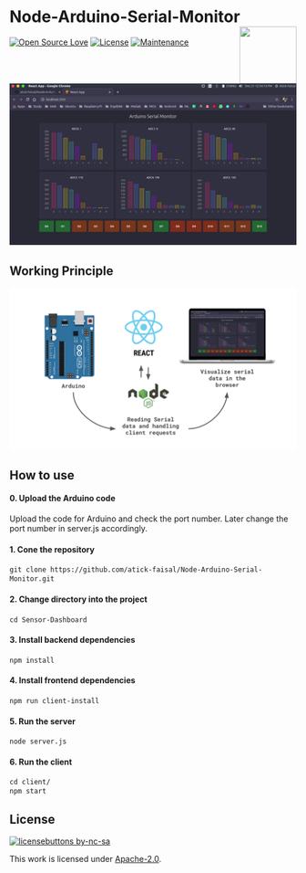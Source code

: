 # Node-Arduino-Serial-Monitor <img src="http://www.pngpix.com/wp-content/uploads/2016/11/PNGPIX-COM-Pie-Chart-PNG-Transparent-Image-500x498.png" width="100" height="100" align="right"/> 
[![Open Source Love](https://badges.frapsoft.com/os/v2/open-source.svg?v=103)](https://github.com/ellerbrock/open-source-badges/) [![License](https://img.shields.io/badge/License-Apache%202.0-blue.svg)](https://opensource.org/licenses/Apache-2.0) [![Maintenance](https://img.shields.io/badge/Maintained%3F-yes-green.svg)](https://GitHub.com/Naereen/StrapDown.js/graphs/commit-activity)

<br>

<p align="center">
  <img src="dashboard.png"/>
</p>

## Working Principle
<p align="center">
  <img src="working_principle.svg"/>
</p>

## How to use

#### 0. Upload the Arduino code
Upload the code for Arduino and check the port number. Later change the port number in server.js accordingly.

#### 1. Cone the repository
```
git clone https://github.com/atick-faisal/Node-Arduino-Serial-Monitor.git
```
#### 2. Change directory into the project
```
cd Sensor-Dashboard
```
#### 3. Install backend dependencies
```
npm install
```
#### 4. Install frontend dependencies
```
npm run client-install
```
#### 5. Run the server
```
node server.js
```
#### 6. Run the client
```
cd client/
npm start
```
  
## License
[![licensebuttons by-nc-sa](https://licensebuttons.net/l/by-nc-sa/3.0/88x31.png)](https://creativecommons.org/licenses/by-nc-sa/4.0)

This work is licensed under [Apache-2.0](https://www.apache.org/licenses/LICENSE-2.0).
